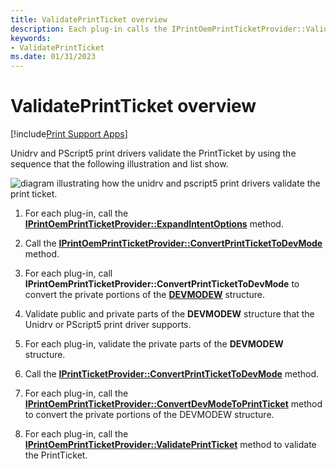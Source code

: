 ```yaml
---
title: ValidatePrintTicket overview
description: Each plug-in calls the IPrintOemPrintTicketProvider::ValidatePrintTicket method to validate the PrintTicket.
keywords:
- ValidatePrintTicket
ms.date: 01/31/2023
---
```


# ValidatePrintTicket overview

[!include[Print Support Apps](../includes/print-support-apps.md)]

Unidrv and PScript5 print drivers validate the PrintTicket by using the sequence that the following illustration and list show.

![diagram illustrating how the unidrv and pscript5 print drivers validate the print ticket.](images/ptpcvalpt-uml.gif)

1. For each plug-in, call the [**IPrintOemPrintTicketProvider::ExpandIntentOptions**](/windows-hardware/drivers/ddi/prcomoem/nf-prcomoem-iprintoemprintticketprovider-expandintentoptions) method.

1. Call the [**IPrintOemPrintTicketProvider::ConvertPrintTicketToDevMode**](/windows-hardware/drivers/ddi/prcomoem/nf-prcomoem-iprintoemprintticketprovider-convertprinttickettodevmode) method.

1. For each plug-in, call **IPrintOemPrintTicketProvider::ConvertPrintTicketToDevMode** to convert the private portions of the [**DEVMODEW**](/windows/win32/api/wingdi/ns-wingdi-devmodew) structure.

1. Validate public and private parts of the **DEVMODEW** structure that the Unidrv or PScript5 print driver supports.

1. For each plug-in, validate the private parts of the **DEVMODEW** structure.

1. Call the [**IPrintTicketProvider::ConvertPrintTicketToDevMode**](/windows-hardware/drivers/ddi/prdrvcom/nf-prdrvcom-iprintticketprovider-convertprinttickettodevmode) method.

1. For each plug-in, call the [**IPrintOemPrintTicketProvider::ConvertDevModeToPrintTicket**](/windows-hardware/drivers/ddi/prdrvcom/nf-prdrvcom-iprintticketprovider-convertdevmodetoprintticket) method to convert the private portions of the DEVMODEW structure.

1. For each plug-in, call the [**IPrintOemPrintTicketProvider::ValidatePrintTicket**](/windows-hardware/drivers/ddi/prdrvcom/nf-prdrvcom-iprintticketprovider-validateprintticket) method to validate the PrintTicket.
